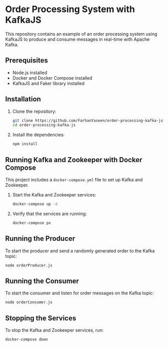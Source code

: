 # Order Processing System with KafkaJS

This repository contains an example of an order processing system using KafkaJS to produce and consume messages in real-time with Apache Kafka.

## Prerequisites

- Node.js installed
- Docker and Docker Compose installed
- KafkaJS and Faker library installed

## Installation

1. Clone the repository:

   ```bash
   git clone https://github.com/FarhanYaseen/order-processing-kafka-js.git
   cd order-processing-kafka-js
   ```

2. Install the dependencies:
   ```bash
   npm install
   ```

## Running Kafka and Zookeeper with Docker Compose

This project includes a `docker-compose.yml` file to set up Kafka and Zookeeper.

1. Start the Kafka and Zookeeper services:

   ```bash
   docker-compose up -d
   ```

2. Verify that the services are running:
   ```bash
   docker-compose ps
   ```

## Running the Producer

To start the producer and send a randomly generated order to the Kafka topic:

```bash
node orderProducer.js
```

## Running the Consumer
To start the consumer and listen for order messages on the Kafka topic:


```bash
node orderConsumer.js
```

## Stopping the Services
To stop the Kafka and Zookeeper services, run:


```bash
docker-compose down
```
